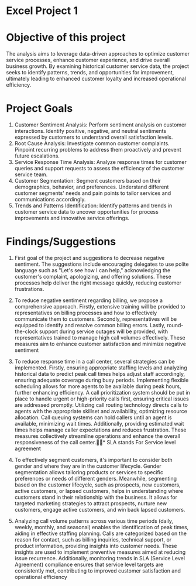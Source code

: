 # Excel Project 1

# Objective of this project
The analysis aims to leverage data-driven approaches to optimize customer service processes, enhance customer experience, and drive overall business growth. By examining historical customer service data, the project seeks to identify patterns, trends, and opportunities for improvement, ultimately leading to enhanced customer loyalty and increased operational efficiency.

# Project Goals
1. Customer Sentiment Analysis: Perform sentiment analysis on customer interactions. Identify positive, negative, and neutral sentiments expressed by customers to understand overall satisfaction levels.
2. Root Cause Analysis: Investigate common customer complaints. Pinpoint recurring problems to address them proactively and prevent future escalations.
3. Service Response Time Analysis: Analyze response times for customer queries and support requests to assess the efficiency of the customer service team.
4. Customer Segmentation: Segment customers based on their demographics, behavior, and preferences. Understand different customer segments' needs and pain points to tailor services and communications accordingly.
5. Trends and Patterns Identification: Identify patterns and trends in customer service data to uncover opportunities for process improvements and innovative service offerings.

# Findings/Suggestions
1.  First goal of the project and suggestions to decrease negative sentiment. The suggestions include encouraging delegates to use polite language such as "Let's see how I can help," acknowledging the customer's complaint, apologizing, and offering solutions. These processes help deliver the right message quickly, reducing customer frustrations. 

2. To reduce negative sentiment regarding billing, we propose a comprehensive approach. Firstly, extensive training will be provided to representatives on billing processes and how to effectively communicate them to customers. Secondly, representatives will be equipped to identify and resolve common billing errors.  Lastly, round-the-clock support during service outages will be provided, with representatives trained to manage high call volumes effectively. These measures aim to enhance customer satisfaction and minimize negative sentiment

3. To reduce response time in a call center, several strategies can be implemented. Firstly, ensuring appropriate staffing levels and analyzing historical data to predict peak call times helps adjust staff accordingly, ensuring adequate coverage during busy periods. Implementing flexible scheduling allows for more agents to be available during peak hours, further enhancing efficiency. A call prioritization system should be put in place to handle urgent or high-priority calls first, ensuring critical issues are addressed promptly. Utilizing call routing technology directs calls to agents with the appropriate skillset and availability, optimizing resource allocation. Call queuing systems can hold callers until an agent is available, minimizing wait times. Additionally, providing estimated wait times helps manage caller expectations and reduces frustration. These measures collectively streamline operations and enhance the overall responsiveness of the call center.* SLA stands For Service level agreement

4. To effectively segment customers, it's important to consider both gender and where they are in the customer lifecycle. Gender segmentation allows tailoring products or services to specific preferences or needs of different genders. Meanwhile, segmenting based on the customer lifecycle, such as prospects, new customers, active customers, or lapsed customers, helps in understanding where customers stand in their relationship with the business. It allows for targeted marketing strategies to attract prospects, nurture new customers, engage active customers, and win back lapsed customers. 

5. Analyzing call volume patterns across various time periods (daily, weekly, monthly, and seasonal) enables the identification of peak times, aiding in effective staffing planning. Calls are categorized based on the reason for contact, such as billing inquiries, technical support, or product information, providing insights into customer needs. These insights are used to implement preventive measures aimed at reducing issue recurrence. Additionally, monitoring trends in SLA (Service Level Agreement) compliance ensures that service level targets are consistently met, contributing to improved customer satisfaction and operational efficiency
